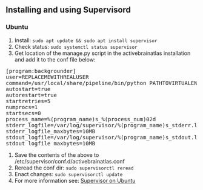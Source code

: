 ## Installing and using Supervisord
### Ubuntu
1. Install: `sudo apt update && sudo apt install supervisor`
1. Check status: `sudo systemctl status supervisor`
1. Get location of the manage.py script in the activebrainatlas installation and
add it to the conf file below:
<pre>
[program:backgrounder]
user=REPLACEMEWITHREALUSER
command=/usr/local/share/pipeline/bin/python PATHTOVIRTUALENV/activebrainatlas/manage.py process_tasks
autostart=true
autorestart=true
startretries=5
numprocs=1
startsecs=0
process_name=%(program_name)s_%(process_num)02d
stderr_logfile=/var/log/supervisor/%(program_name)s_stderr.log
stderr_logfile_maxbytes=10MB
stdout_logfile=/var/log/supervisor/%(program_name)s_stdout.log
stdout_logfile_maxbytes=10MB
</pre>
1. Save the contents of the above to /etc/supervisor/conf.d/activebrainatlas.conf
1. Reread the conf dir: `sudo supervisorctl reread`
1. Enact changes: `sudo supervisorctl update`
1. For more information see: [Supervisor on Ubuntu](https://www.digitalocean.com/community/tutorials/how-to-install-and-manage-supervisor-on-ubuntu-and-debian-vps)
